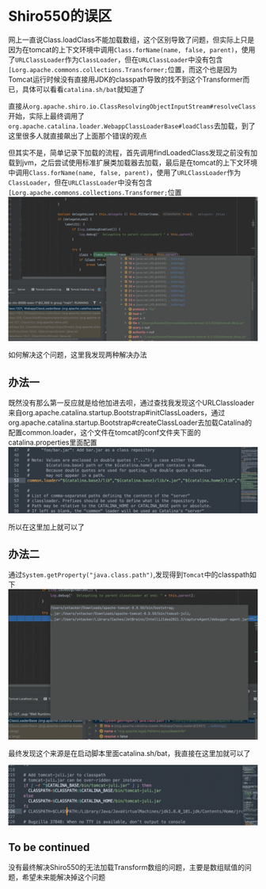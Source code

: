 # Shiro550的误区

网上一直说Class.loadClass不能加载数组，这个区别导致了问题，但实际上只是因为在tomcat的上下文环境中调用`Class.forName(name, false, parent)`，使用了`URLClassLoader`作为`ClassLoader`，但在`URLClassLoader`中没有包含`[Lorg.apache.commons.collections.Transformer;`位置，而这个也是因为Tomcat运行时候没有直接用JDK的classpath导致的找不到这个Transformer而已，具体可以看看`catalina.sh/bat`就知道了



直接从`org.apache.shiro.io.ClassResolvingObjectInputStream#resolveClass`开始，实际上最终调用了`org.apache.catalina.loader.WebappClassLoaderBase#loadClass`去加载，到了这里很多人就直接飙出了上面那个错误的观点

但其实不是，简单记录下加载的流程，首先调用findLoadedClass发现之前没有加载到jvm，之后尝试使用标准扩展类加载器去加载，最后是在tomcat的上下文环境中调用`Class.forName(name, false, parent)`，使用了`URLClassLoader`作为`ClassLoader`，但在`URLClassLoader`中没有包含`[Lorg.apache.commons.collections.Transformer;`位置![](img/1.png)

如何解决这个问题，这里我发现两种解决办法



## 办法一

既然没有那么第一反应就是给他加进去呗，通过查找我发现这个URLClassloader来自org.apache.catalina.startup.Bootstrap#initClassLoaders，通过org.apache.catalina.startup.Bootstrap#createClassLoader去加载Catalina的配置common.loader，这个文件在tomcat的conf文件夹下面的catalina.properties里面配置![](img/2.png)

所以在这里加上就可以了



## 办法二

通过`System.getProperty("java.class.path")`,发现得到`Tomcat`中的classpath如下![](img/3.png)

最终发现这个来源是在启动脚本里面catalina.sh/bat，我直接在这里加就可以了

![](img/4.png)

## To be continued

没有最终解决Shiro550的无法加载Transform数组的问题，主要是数组赋值的问题，希望未来能解决掉这个问题
